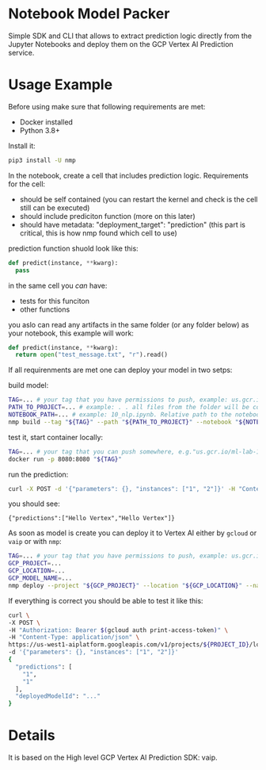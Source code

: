 # Notebook Model Packer

Simple SDK and CLI that allows to extract prediction logic directly from the Jupyter Notebooks and deploy them on the GCP Vertex AI Prediction service.

# Usage Example

Before using make sure that following requirements are met:
* Docker installed
* Python 3.8+

Install it:

```bash
pip3 install -U nmp
```

In the notebook, create a cell that includes prediction logic. Requirements for the cell:

* should be self contained (you can restart the kernel and check is the cell still can be executed)
* should include prediciton function (more on this later)
* should have metadata: "deployment_target": "prediction" (this part is critical, this is how nmp found which cell to use)

prediction function shuold look like this:

```python
def predict(instance, **kwarg):
  pass
```

in the same cell you *can* have:
* tests for this funciton
* other functions

you aslo can read any artifacts in the same folder (or any folder below) as your notebook, this example will work:

```python
def predict(instance, **kwarg):
  return open("test_message.txt", "r").read()
```

If all requirenments are met one can deploy your model in two setps:

build model:
```bash
TAG=... # your tag that you have permissions to push, example: us.gcr.io/ml-lab-152505/model-poc2
PATH_TO_PROJECT=... # example: . . all files from the folder will be copoied over to the model container
NOTEBOOK_PATH=... # example: 10_nlp.ipynb. Relative path to the notebook with the prediciton logic in the project path
nmp build --tag "${TAG}" --path "${PATH_TO_PROJECT}" --notebook "${NOTEBOOK_PATH}"
```

test it, start container locally:

```bash
TAG=... # your tag that you can push somewhere, e.g."us.gcr.io/ml-lab-152505/model-poc"
docker run -p 8080:8080 "${TAG}"
```

run the prediction:
```bash
curl -X POST -d '{"parameters": {}, "instances": ["1", "2"]}' -H "Content-Type: application/json" http://localhost:8080/predict
```

you should see:

```
{"predictions":["Hello Vertex","Hello Vertex"]}
```

As soon as model is create you can deploy it to Vertex AI either by ```gcloud``` or ```vaip``` or with ```nmp```:

```bash
TAG=... # your tag that you have permissions to push, example: us.gcr.io/ml-lab-152505/model-poc2
GCP_PROJECT=...
GCP_LOCATION=...
GCP_MODEL_NAME=...
nmp deploy --project "${GCP_PROJECT}" --location "${GCP_LOCATION}" --name "${GCP_MODEL_NAME}" --tag "${TAG}"
```

If everything is correct you should be able to test it like this:

```bash
curl \
-X POST \
-H "Authorization: Bearer $(gcloud auth print-access-token)" \
-H "Content-Type: application/json" \
https://us-west1-aiplatform.googleapis.com/v1/projects/${PROJECT_ID}/locations/us-west1/endpoints/${ENDPOINT_ID}:predict \ 
-d '{"parameters": {}, "instances": ["1", "2"]}'
{
  "predictions": [
    "1",
    "1"
  ],
  "deployedModelId": "..."
}
```

# Details

It is based on the High level GCP Vertex AI Prediction SDK: vaip.
